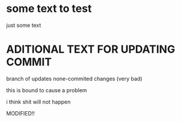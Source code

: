# some text to test

just some text

# ADITIONAL TEXT FOR UPDATING COMMIT

branch of updates none-commited changes (very bad)

this is bound to cause a problem

i think shit will not happen



MODIFIED!!

